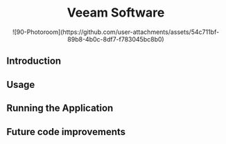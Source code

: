<H1 align="center">
  Veeam Software
</H1>

<p align="center">
  ![90-Photoroom](https://github.com/user-attachments/assets/54c711bf-89b8-4b0c-8df7-f783045bc8b0)
</p>

## Introduction
## Usage
## Running the Application
## Future code improvements
